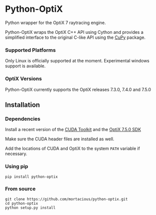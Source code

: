 # Python-OptiX

Python wrapper for the OptiX 7 raytracing engine.

Python-OptiX wraps the OptiX C++ API using Cython and provides a simplified 
interface to the original C-like API using the 
[CuPy](https://cupy.dev) package.

### Supported Platforms

Only Linux is officially supported at the moment. Experimental windows support is available.

### OptiX Versions

Python-OptiX currently supports the OptiX releases 7.3.0, 7.4.0 and 7.5.0

## Installation

### Dependencies

Install a recent version of the [CUDA Toolkit](https://developer.nvidia.com/cuda-downloads)
and the [OptiX 7.5.0 SDK](https://developer.nvidia.com/optix/downloads/7.5.0/linux64-x86_64)

Make sure the CUDA header files are installed as well.

Add the locations of CUDA and OptiX to the system `PATH` variable if necessary.

### Using pip
```
pip install python-optix
```

### From source
```
git clone https://github.com/mortacious/python-optix.git
cd python-optix
python setup.py install
```

